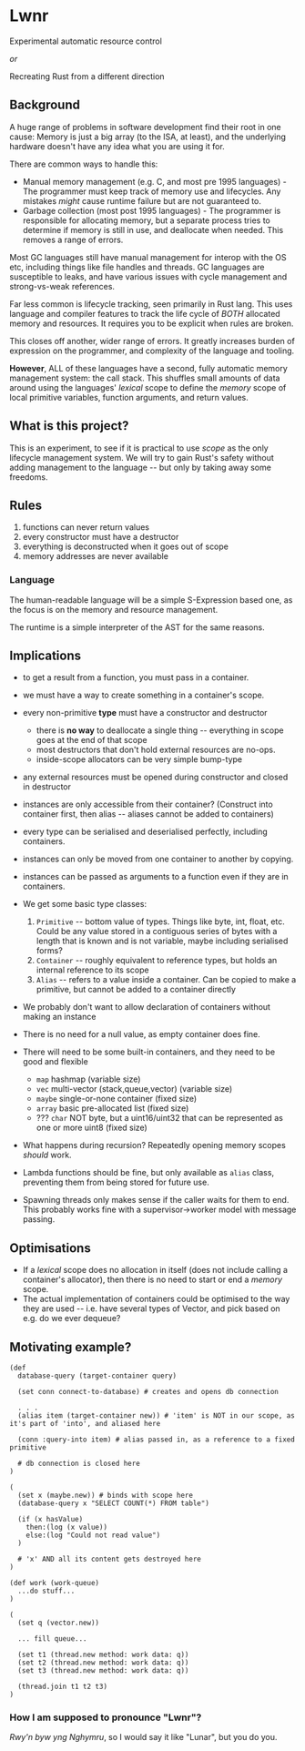 # Lwnr

Experimental automatic resource control

_or_

Recreating Rust from a different direction

## Background

A huge range of problems in software development find their root in one cause:
Memory is just a big array (to the ISA, at least), and the underlying hardware doesn't have any idea
what you are using it for.

There are common ways to handle this:

* Manual memory management (e.g. C, and most pre 1995 languages) - The programmer must
  keep track of memory use and lifecycles. Any mistakes *might* cause runtime failure
  but are not guaranteed to.
* Garbage collection (most post 1995 languages) - The programmer is responsible for
  allocating memory, but a separate process tries to determine if memory is still in
  use, and deallocate when needed. This removes a range of errors.

Most GC languages still have manual management for interop with the OS etc, including
things like file handles and threads.
GC languages are susceptible to leaks, and have various issues with cycle management
and strong-vs-weak references.

Far less common is lifecycle tracking, seen primarily in Rust lang.
This uses language and compiler features to track the life cycle of *BOTH* allocated
memory and resources. It requires you to be explicit when rules are broken.

This closes off another, wider range of errors. It greatly increases burden of
expression on the programmer, and complexity of the language and tooling.

**However**, ALL of these languages have a second, fully automatic memory management
system: the call stack. This shuffles small amounts of data around using the languages'
*lexical* scope to define the *memory* scope of local primitive variables, function
arguments, and return values.

## What is this project?

This is an experiment, to see if it is practical to use *scope* as the only
lifecycle management system. We will try to gain Rust's safety without adding
management to the language -- but only by taking away some freedoms.

## Rules
1. functions can never return values
2. every constructor must have a destructor
3. everything is deconstructed when it goes out of scope
4. memory addresses are never available

### Language

The human-readable language will be a simple S-Expression based one,
as the focus is on the memory and resource management.

The runtime is a simple interpreter of the AST for the same reasons.

## Implications

* to get a result from a function, you must pass in a container.
* we must have a way to create something in a container's scope.

* every non-primitive **type** must have a constructor and destructor
  * there is **no way** to deallocate a single thing -- everything in scope goes at the end of that scope
  * most destructors that don't hold external resources are no-ops.
  * inside-scope allocators can be very simple bump-type
* any external resources must be opened during constructor and closed in destructor
* instances are only accessible from their container? (Construct into container first, then alias -- aliases cannot be added to containers)
* every type can be serialised and deserialised perfectly, including containers.
* instances can only be moved from one container to another by copying.
* instances can be passed as arguments to a function even if they are in containers.

* We get some basic type classes:
  1. `Primitive` -- bottom value of types. Things like byte, int, float, etc. Could be any value stored in a contiguous series of bytes with a length that is known and is not variable, maybe including serialised forms?
  2. `Container` -- roughly equivalent to reference types, but holds an internal reference to its scope
  3. `Alias` -- refers to a value inside a container. Can be copied to make a primitive, but cannot be added to a container directly

* We probably don't want to allow declaration of containers without making an instance
* There is no need for a null value, as empty container does fine.
* There will need to be some built-in containers, and they need to be good and flexible
  - `map` hashmap (variable size)
  - `vec` multi-vector (stack,queue,vector) (variable size)
  - `maybe` single-or-none container (fixed size)
  - `array` basic pre-allocated list (fixed size)
  - ??? `char` NOT byte, but a uint16/uint32 that can be represented as one or more uint8 (fixed size)

* What happens during recursion? Repeatedly opening memory scopes _should_ work.
* Lambda functions should be fine, but only available as `alias` class, preventing them from being stored for future use.
* Spawning threads only makes sense if the caller waits for them to end. This probably works fine with a supervisor->worker model with message passing.

## Optimisations

* If a _lexical_ scope does no allocation in itself (does not include calling a container's allocator), then there is no need to start or end a _memory_ scope.
* The actual implementation of containers could be optimised to the way they are used -- i.e. have several types of Vector, and pick based on e.g. do we ever dequeue?

## Motivating example?

```
(def
  database-query (target-container query)
  
  (set conn connect-to-database) # creates and opens db connection
  
  . . .
  (alias item (target-container new)) # 'item' is NOT in our scope, as it's part of 'into', and aliased here
  
  (conn :query-into item) # alias passed in, as a reference to a fixed primitive
  
  # db connection is closed here
)

(
  (set x (maybe.new)) # binds with scope here
  (database-query x "SELECT COUNT(*) FROM table")
  
  (if (x hasValue)
    then:(log (x value))
    else:(log "Could not read value")
  )
  
  # 'x' AND all its content gets destroyed here
)
```

```
(def work (work-queue)
  ...do stuff...
)

(
  (set q (vector.new))
  
  ... fill queue...
  
  (set t1 (thread.new method: work data: q))
  (set t2 (thread.new method: work data: q))
  (set t3 (thread.new method: work data: q))
  
  (thread.join t1 t2 t3)
)
```

### How I am supposed to pronounce "Lwnr"?

_Rwy'n byw yng Nghymru_, so I would say it like "Lunar", but you do you.
